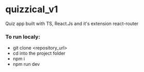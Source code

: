 # quizzical_v1
Quiz app built with TS, React.Js and it's extension react-router

### To run localy:

- git clone <repository_url>
- cd into the project folder
- npm i
- npm run dev
